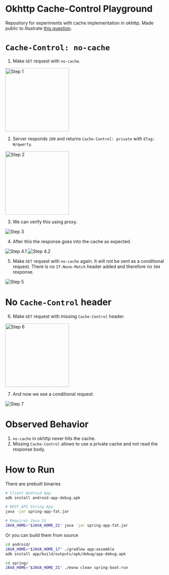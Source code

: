 # Okhttp Cache-Control Playground

Repository for experiments with cache implementation in okhttp. Made public to illustrate [this question](https://stackoverflow.com/questions/78196076/okhttp-cache-control-no-cache-processing-strategy).

# `Cache-Control: no-cache`

1. Make `GET` request with `no-cache`.

<img src="./screenshots/1.png" alt="Step 1" width="200" />

2. Server responds `200` and returns `Cache-Control: private` with `ETag: W/qwerty`.

<img src="./screenshots/2.png" alt="Step 2" width="200" />

3. We can verify this using proxy.

![Step 3](./screenshots/3.png)

4. After this the response goes into the cache as expected.

![Step 4.1](./screenshots/4.1.png)
![Step 4.2](./screenshots/4.2.png)

5. Make `GET` request with `no-cache` again. It will not be sent as a conditional request. There is no `If-None-Match` header added and therefore no `304` response.

![Step 5](./screenshots/5.png)

# No `Cache-Control` header

6. Make `GET` request with missing `Cache-Control` header.

<img src="./screenshots/6.png" alt="Step 6" width="200" />

7. And now we see a conditional request.

![Step 7](./screenshots/7.png)

# Observed Behavior

1. `no-cache` in okhttp never hits the cache.
2. Missing `Cache-Control` allows to use a private cache and not read the response body.

# How to Run

There are prebuilt binaries

```bash
# Client Android App
adb install android-app-debug.apk
```

```bash
# REST API String App
java -jar spring-app-fat.jar

# Requires Java 21
JAVA_HOME="$JAVA_HOME_21" java -jar spring-app-fat.jar
```

Or you can build them from source

```bash
cd android/
JAVA_HOME="$JAVA_HOME_17" ./gradlew app:assemble
adb install app/build/outputs/apk/debug/app-debug.apk
```

```bash
cd spring/
JAVA_HOME="$JAVA_HOME_21" ./mvnw clean spring-boot:run
```
